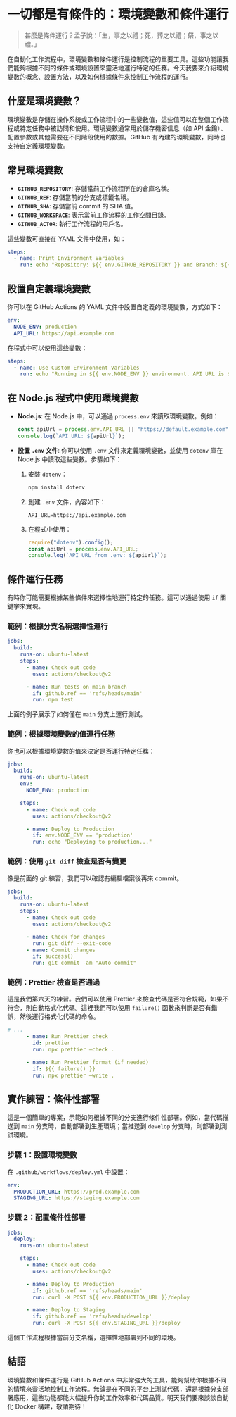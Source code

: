 # 一切都是有條件的：環境變數和條件運行

> 甚麼是條件運行？孟子說：「生，事之以禮；死，葬之以禮；祭，事之以禮。」

在自動化工作流程中，環境變數和條件運行是控制流程的重要工具。這些功能讓我們能夠根據不同的條件或環境設置來靈活地運行特定的任務。今天我要來介紹環境變數的概念、設置方法，以及如何根據條件來控制工作流程的運行。

## 什麼是環境變數？

環境變數是存儲在操作系統或工作流程中的一些變數值，這些值可以在整個工作流程或特定任務中被訪問和使用。環境變數通常用於儲存機密信息（如 API 金鑰）、配置參數或其他需要在不同階段使用的數據。GitHub 有內建的環境變數，同時也支持自定義環境變數。

## 常見環境變數

- **`GITHUB_REPOSITORY`**: 存儲當前工作流程所在的倉庫名稱。
- **`GITHUB_REF`**: 存儲當前的分支或標籤名稱。
- **`GITHUB_SHA`**: 存儲當前 commit 的 SHA 值。
- **`GITHUB_WORKSPACE`**: 表示當前工作流程的工作空間目錄。
- **`GITHUB_ACTOR`**: 執行工作流程的用戶名。

這些變數可直接在 YAML 文件中使用，如：

```yaml
steps:
  - name: Print Environment Variables
    run: echo "Repository: ${{ env.GITHUB_REPOSITORY }} and Branch: ${{ env.GITHUB_REF }}"
```

## 設置自定義環境變數

你可以在 GitHub Actions 的 YAML 文件中設置自定義的環境變數，方式如下：

```yaml
env:
  NODE_ENV: production
  API_URL: https://api.example.com
```

在程式中可以使用這些變數：

```yaml
steps:
  - name: Use Custom Environment Variables
    run: echo "Running in ${{ env.NODE_ENV }} environment. API URL is ${{ env.API_URL }}."
```

## 在 Node.js 程式中使用環境變數

- **Node.js**: 在 Node.js 中，可以通過 `process.env` 來讀取環境變數。例如：

  ```javascript
  const apiUrl = process.env.API_URL || "https://default.example.com";
  console.log(`API URL: ${apiUrl}`);
  ```

- **設置 `.env` 文件**: 你可以使用 `.env` 文件來定義環境變數，並使用 `dotenv` 庫在 Node.js 中讀取這些變數。步驟如下：
  1. 安裝 `dotenv`：
     ```bash
     npm install dotenv
     ```
  2. 創建 `.env` 文件，內容如下：
     ```plaintext
     API_URL=https://api.example.com
     ```
  3. 在程式中使用：
     ```javascript
     require("dotenv").config();
     const apiUrl = process.env.API_URL;
     console.log(`API URL from .env: ${apiUrl}`);
     ```

## 條件運行任務

有時你可能需要根據某些條件來選擇性地運行特定的任務。這可以通過使用 `if` 關鍵字來實現。

### 範例：根據分支名稱選擇性運行

```yaml
jobs:
  build:
    runs-on: ubuntu-latest
    steps:
      - name: Check out code
        uses: actions/checkout@v2

      - name: Run tests on main branch
        if: github.ref == 'refs/heads/main'
        run: npm test
```

上面的例子展示了如何僅在 `main` 分支上運行測試。

### 範例：根據環境變數的值運行任務

你也可以根據環境變數的值來決定是否運行特定任務：

```yaml
jobs:
  build:
    runs-on: ubuntu-latest
    env:
      NODE_ENV: production

    steps:
      - name: Check out code
        uses: actions/checkout@v2

      - name: Deploy to Production
        if: env.NODE_ENV == 'production'
        run: echo "Deploying to production..."
```

### 範例：使用 `git diff` 檢查是否有變更

像是前面的 git 練習，我們可以確認有編輯檔案後再來 commit。

```yaml
jobs:
  build:
    runs-on: ubuntu-latest
    steps:
      - name: Check out code
        uses: actions/checkout@v2

      - name: Check for changes
        run: git diff --exit-code
      - name: Commit changes
        if: success()
        run: git commit -am "Auto commit"
```

### 範例：Prettier 檢查是否通過

這是我們第六天的練習。我們可以使用 Prettier 來檢查代碼是否符合規範，如果不符合，則自動格式化代碼。這裡我們可以使用 `failure()` 函數來判斷是否有錯誤，然後運行格式化代碼的命令。

```yaml
# ...
      - name: Run Prettier check
        id: prettier
        run: npx prettier —check .

      - name: Run Prettier format (if needed)
        if: ${{ failure() }}
        run: npx prettier —write .
```
## 實作練習：條件性部署

這是一個簡單的專案，示範如何根據不同的分支進行條件性部署。例如，當代碼推送到 `main` 分支時，自動部署到生產環境；當推送到 `develop` 分支時，則部署到測試環境。

### 步驟 1：設置環境變數

在 `.github/workflows/deploy.yml` 中設置：

```yaml
env:
  PRODUCTION_URL: https://prod.example.com
  STAGING_URL: https://staging.example.com
```

### 步驟 2：配置條件性部署

```yaml
jobs:
  deploy:
    runs-on: ubuntu-latest

    steps:
      - name: Check out code
        uses: actions/checkout@v2

      - name: Deploy to Production
        if: github.ref == 'refs/heads/main'
        run: curl -X POST ${{ env.PRODUCTION_URL }}/deploy

      - name: Deploy to Staging
        if: github.ref == 'refs/heads/develop'
        run: curl -X POST ${{ env.STAGING_URL }}/deploy
```

這個工作流程根據當前分支名稱，選擇性地部署到不同的環境。

## 結語

環境變數和條件運行是 GitHub Actions 中非常強大的工具，能夠幫助你根據不同的情境來靈活地控制工作流程。無論是在不同的平台上測試代碼，還是根據分支部署應用，這些功能都能大幅提升你的工作效率和代碼品質。明天我們要來談談自動化 Docker 構建，敬請期待！